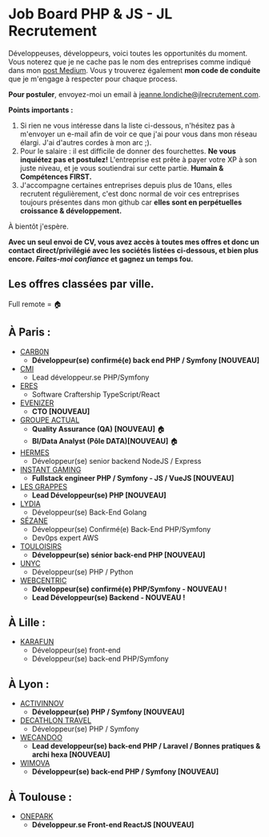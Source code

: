# Job Board PHP & JS - JL Recrutement

Développeuses, développeurs, voici toutes les opportunités du moment. Vous noterez que je ne cache pas le nom des entreprises comme indiqué dans mon <a href="https://medium.com/@jlondiche/jarr%C3%AAte-le-recrutement-propri%C3%A9taire-je-d%C3%A9marre-l-open-source-6e33463aec9">post Medium</a>. Vous y trouverez également **mon code de conduite** que je m'engage à respecter pour chaque process.

**Pour postuler**, envoyez-moi un email à <a href="mailto:jeanne.londiche@jlrecrutement.com">jeanne.londiche@jlrecrutement.com</a>.

**Points importants :** 
1. Si rien ne vous intéresse dans la liste ci-dessous, n'hésitez pas à m'envoyer un e-mail afin de voir ce que j'ai pour vous dans mon réseau élargi. J'ai d'autres cordes à mon arc ;).
2. Pour le salaire : il est difficile de donner des fourchettes. **Ne vous inquiétez pas et postulez!** L'entreprise est prête à payer votre XP à son juste niveau, et je vous soutiendrai sur cette partie. **Humain & Compétences FIRST.**
3. J'accompagne certaines entreprises depuis plus de 10ans, elles recrutent régulièrement, c'est donc normal de voir ces entreprises toujours présentes dans mon github car **elles sont en perpétuelles croissance & développement.**

À bientôt j'espère.

**Avec un seul envoi de CV, vous avez accès à toutes mes offres et donc un contact direct/privilégié avec les sociétés listées ci-dessous, et bien plus encore. _Faites-moi confiance_ et gagnez un temps fou.**


## Les offres classées par ville.
Full remote = 🏠

## À Paris : 

- [CARB0N](CARB0N.md)
	- **Développeur(se) confirmé(e) back end PHP / Symfony [NOUVEAU]**
- [CMI](CMI.md)
	- Lead développeur.se PHP/Symfony
- [ERES](ERES.md)
	- Software Craftership TypeScript/React
- [EVENIZER](EVENIZER.md)
	- **CTO [NOUVEAU]**
- [GROUPE ACTUAL](GROUPE_ACTUAL.md)
	- **Quality Assurance (QA) [NOUVEAU]** 🏠
	- **BI/Data Analyst (Pôle DATA)[NOUVEAU]** 🏠
- [HERMES](HERMES.md) 
	- Développeur(se) senior backend NodeJS / Express
- [INSTANT GAMING](INSTANT_GAMING.md)
	- **Fullstack engineer PHP / Symfony - JS / VueJS [NOUVEAU]**
- [LES GRAPPES](LES_GRAPPES.md)
	- **Lead Développeur(se) PHP [NOUVEAU]**
- [LYDIA](LYDIA.md) 
	- Développeur(se) Back-End Golang
- [SÉZANE](SEZANE.md) 
	- Développeur(se) Confirmé(e) Back-End PHP/Symfony
	- Dev0ps expert AWS
- [TOULOISIRS](TOULOISIRS.md)
	- **Développeur(se) sénior back-end PHP [NOUVEAU]**
- [UNYC](UNYC.md)
	- Développeur(se) PHP / Python
- [WEBCENTRIC](WEBCENTRIC.md) 
	- **Développeur(se) confirmé(e) PHP/Symfony - NOUVEAU !** 
	- **Lead Développeur(se) Backend - NOUVEAU !** 



## À Lille :

- [KARAFUN](KARAFUN.md)
	- Développeur(se) front-end
	- Développeur(se) back-end PHP/Symfony


## À Lyon : 

- [ACTIVINNOV](ACTIVINNOV.md)
	- **Développeur(se) PHP / Symfony [NOUVEAU]**
- [DECATHLON TRAVEL](DECATHLON_TRAVEL.md)
	- Développeur(se) PHP / Symfony
- [WECANDOO](WECANDOO.md) 
	- **Lead developpeur(se) back-end PHP / Laravel / Bonnes pratiques & archi hexa [NOUVEAU]** 
- [WIMOVA](WIMOVA.md)
	- **Développeur(se) back-end PHP / Symfony [NOUVEAU]**

## À Toulouse :

- [ONEPARK](ONEPARK.md)
	- **Développeur.se Front-end ReactJS [NOUVEAU]**
